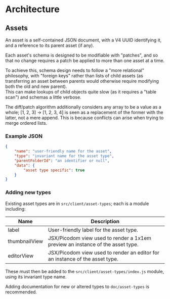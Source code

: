 # Architecture

## Assets

An asset is a self-contained JSON document, with a V4 UUID identifying it, and
a reference to its parent asset (if any).

Each asset's schema is designed to be modifiable with "patches", and so that no
change requires a patch be applied to more than one asset at a time.  

To achieve this, schema design needs to follow a "more relational" philosophy, 
with "foreign keys" rather than lists of child assets (as transferring an asset 
between parents would otherwise require modifying both the old and new parent).  
This can make lookups of child objects quite slow (as it requires a "table 
scan") and schemas a little verbose.

The diff/patch algorithm additionally considers any array to be a value as a
whole; [1, 2, 3] -> [1, 2, 3, 4] is seen as a replacement of the former with the
latter, not a mere append.  This is because conflicts can arise when trying to
merge ordered lists.

### Example JSON

```json
{
    "name": "user-friendly name for the asset",
    "type": "invariant name for the asset type",
    "parentFolderId": "an identifier or null",
    "data": {
        "asset type specific": true
    }
}
```

### Adding new types

Existing asset types are in `src/client/asset-types`; each is a module 
including:

| Name          | Description                                                                    |
| ------------- | ------------------------------------------------------------------------------ |
| label         | User-friendly label for the asset type.                                        |
| thumbnailView | JSX/Picodom view used to render a 1x1em preview an instance of the asset type. |
| editorView    | JSX/Picodom view used to render an editor for an instance of the asset type.   |

These must then be added to the `src/client/asset-types/index.js` module, using
its invariant type name.

Adding documentation for new or altered types to `doc/asset-types` is 
recommended.